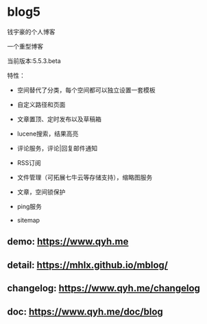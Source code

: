 # blog5
钱宇豪的个人博客

一个重型博客

当前版本:5.5.3.beta

特性：

* 空间替代了分类，每个空间都可以独立设置一套模板

* 自定义路径和页面

* 文章置顶、定时发布以及草稿箱

* lucene搜索，结果高亮

* 评论服务，评论|回复邮件通知

* RSS订阅

* 文件管理（可拓展七牛云等存储支持），缩略图服务

* 文章，空间锁保护

* ping服务

* sitemap

## demo: https://www.qyh.me

## detail: https://mhlx.github.io/mblog/

## changelog: https://www.qyh.me/changelog

## doc: https://www.qyh.me/doc/blog
